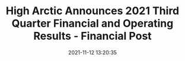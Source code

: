 ---
"title": "High Arctic Announces 2021 Third Quarter Financial and Operating Results - Financial Post"
"date": "2021-11-12 13:20:35"
"feed_name": "GOOGLENEWSDRILLING"
"feed_website": "https://news.google.com/search?q=drilling%2Bincident&hl=en-US&gl=US&ceid=US:en"
"feed_rss": "https://news.google.com/rss/search?q=drilling%2Bincident&hl=en-US&gl=US&ceid=US:en"
"link": "https://financialpost.com/globe-newswire/high-arctic-announces-2021-third-quarter-financial-and-operating-results"
"source": "{'href': 'https://financialpost.com', 'title': 'Financial Post'}"
"file": "_posts/2021-1-1-c09c92ce14279a60a269493975c21755d3254657.md"
"accident": "0"
"drilling": "0"
"dead": "0"
"injured": "0"
"arrested": "0"
"place": "unknown place"
"where": "unknown site"
"causes": "unknown"
"place_uri": "unknown place"
---